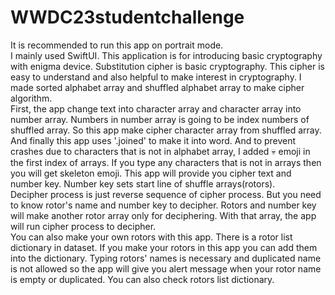 # WWDC23studentchallenge

<Introduction>
It is recommended to run this app on portrait mode.<br/>
I mainly used SwiftUI. 
This application is for introducing basic cryptography with enigma device. Substitution cipher is basic cryptography. This cipher is easy to understand and also helpful to make interest in cryptography. I made sorted alphabet array and shuffled alphabet array to make cipher algorithm.
  <br/>First, the app change text into character array and character array into number array. Numbers in number array is going to be index numbers of shuffled array. So this app make cipher character array from shuffled array. And finally this app uses '.joined' to make it into word. And to prevent crashes due to characters that is not in alphabet array, I added 💀 emoji in the first index of arrays. If you type any characters that is not in arrays then you will get skeleton emoji. This app will provide you cipher text and number key. Number key sets start line of shuffle arrays(rotors).<br/>
Decipher process is just reverse sequence of cipher process. But you need to know rotor's name and number key to decipher. Rotors and number key will make another rotor array only for deciphering.
With that array, the app will run cipher process to decipher.
  <br/>You can also make your own rotors with this app. There is a rotor list dictionary in dataset. If you make your rotors in this app you can add them into the dictionary. Typing rotors' names is necessary and duplicated name is not allowed so the app will give you alert message when your rotor name is empty or duplicated. You can also check rotors list dictionary.
